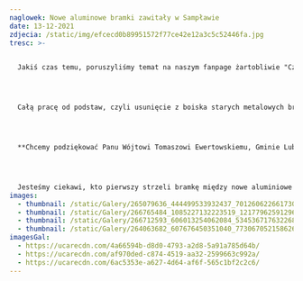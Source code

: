 ```yaml
---
naglowek: Nowe aluminowe bramki zawitały w Sampławie
date: 13-12-2021
zdjecia: /static/img/efcecd0b89951572f77ce42e12a3c5c52446fa.jpg
tresc: >-
  

  Jakiś czas temu, poruszyliśmy temat na naszym fanpage żartobliwie "Czy ktoś wie, gdzie są bramki?".  Oczywiście nikt nie zrobił nam psikusa i nie wykopał bramek bez naszej wiedzy. Wszystko było zaplanowane, w tym roku gmina otrzymała wsparcie z programu m.in bramki na boiska piłkarskie czy też kilka miesięcy wcześniej wspomniane maszynki do malowania linii. Dzięki temu programowi i **Gminie Lubawa**, stowarzyszenie z Sampławy może czuć się bogatsze o nową maszynkę do malowania linii i dwóch bramek aluminiowych, które są certyfikowane i spełniają wszystkie wymogi związkowe. Ponadto, boisko zostało wyposażone w nowe siatki do bramek i odciągi aluminiowe.  




  Całą pracę od podstaw, czyli usunięcie z boiska starych metalowych bramek i metalowych odciągów. Wstawienie i wypoziomowanie nowych aluminiowych bramek wraz z odciągami wykonał nasz jeden ze sponsorów **"Karol Wiśniewski Usługi Minikoparkowe".**




  **Chcemy podziękować Panu Wójtowi Tomaszowi Ewertowskiemu, Gminie Lubawa oraz Panu Karolowi Wiśniewskiemu, za wsparcie, zaufanie i kolejny wkład w nasz projekt.**




  Jesteśmy ciekawi, kto pierwszy strzeli bramkę między nowe aluminiowe słupki w meczu oficjalnym. Jak myślicie ?
images:
  - thumbnail: /static/Galery/265079636_444499533932437_701260622661730698_n.jpg
  - thumbnail: /static/Galery/266765484_1085227132223519_1217796259129629569_n.jpg
  - thumbnail: /static/Galery/266712593_606013254062084_5345367176322687521_n.jpg
  - thumbnail: /static/Galery/264063682_607676450351040_7730670521586265727_n.jpg
imagesGal:
  - https://ucarecdn.com/4a66594b-d8d0-4793-a2d8-5a91a785d64b/
  - https://ucarecdn.com/af970ded-c874-4519-aa32-2599663c992a/
  - https://ucarecdn.com/6ac5353e-a627-4d64-af6f-565c1bf2c2c6/
---
```

